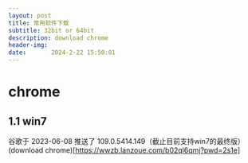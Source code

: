 ```yaml
---
layout: post
title: 常用软件下载
subtitle: 32bit or 64bit
description: download chrome
header-img: 
date: 		2024-2-22 15:50:01 
---
```

# chrome
## 1.1 win7 
谷歌于 2023-06-08 推送了 109.0.5414.149（截止目前支持win7的最终版）
(download chrome)[https://wwzb.lanzoue.com/b02ql6qmj?pwd=2s1e]